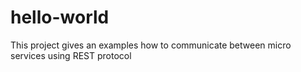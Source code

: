 # hello-world
This project gives an examples how to communicate between micro services using REST protocol
